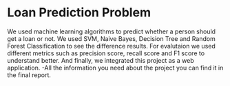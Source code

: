 # Loan Prediction Problem
We used machine learning algorithms to predict whether a person should get a loan or not. We used SVM, Naive Bayes, Decision Tree and Random Forest Classification to see the difference results. For evalutaion we used different metrics such as precision score, recall score and F1 score to understand better. And finally, we integrated this project as a web application. 
-All the information you need about the project you can find it in the final report.
